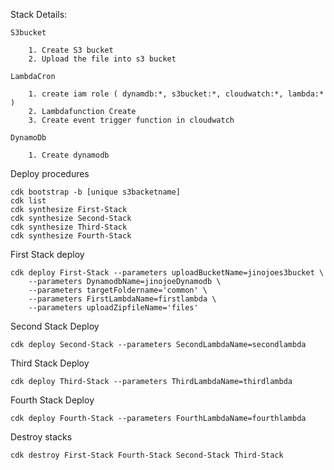 Stack Details:
    
    S3bucket

        1. Create S3 bucket
        2. Upload the file into s3 bucket

    LambdaCron

        1. create iam role ( dynamdb:*, s3bucket:*, cloudwatch:*, lambda:* )
        2. Lambdafunction Create
        3. Create event trigger function in cloudwatch

    DynamoDb

        1. Create dynamodb

Deploy procedures
    
    cdk bootstrap -b [unique s3backetname] 
    cdk list
    cdk synthesize First-Stack
    cdk synthesize Second-Stack
    cdk synthesize Third-Stack
    cdk synthesize Fourth-Stack

First Stack deploy

    cdk deploy First-Stack --parameters uploadBucketName=jinojoes3bucket \
        --parameters DynamodbName=jinojoeDynamodb \
        --parameters targetFoldername='common' \
        --parameters FirstLambdaName=firstlambda \
        --parameters uploadZipfileName='files' 

Second Stack Deploy

    cdk deploy Second-Stack --parameters SecondLambdaName=secondlambda 

Third Stack Deploy

    cdk deploy Third-Stack --parameters ThirdLambdaName=thirdlambda 

Fourth Stack Deploy

    cdk deploy Fourth-Stack --parameters FourthLambdaName=fourthlambda 





Destroy stacks

    cdk destroy First-Stack Fourth-Stack Second-Stack Third-Stack
